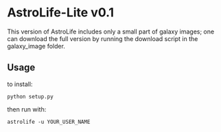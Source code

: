 # AstroLife-Lite v0.1

This version of AstroLife includes only a small part of galaxy images; one can download the full version by running the download script in the galaxy_image folder.
 

## Usage

to install:
```
python setup.py
```

then run with:
```
astrolife -u YOUR_USER_NAME
```

